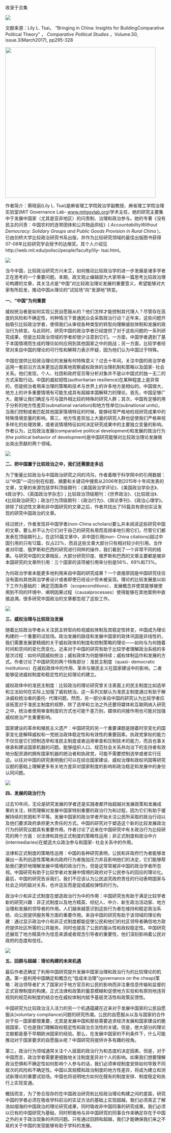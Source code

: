 

收录于合集

<img src='/images/662/2.png' width='auto' />

  

文献来源：Lily L. Tsai， “Bringing in China: Insights for BuildingComparative
Political Theory” ， _Comparative Political Studies_ ，Volume.50,
issue.3(March2017), pp295-328

<img src='/images/662/3.png' width='472' />

作者简介：蔡晓丽(Lily L. Tsai)是麻省理工学院政治学副教授、麻省理工学院治理实验室(MIT Governance Lab-
www.mitgovlab.org)学术主任，她的研究主要集中于发展中国家（尤其是亚非地区）的问责制、治理和政治参与。她的专著《没有民主的问责：中国农村的连带团体和公共物品供给》(
_AccountabilityWithout Democracy: Solidary Groups and Public Goods Provision
in Rural China_
)，已由剑桥大学比较政治研究书系出版，并作为比较研究领域的最佳出版图书获得07-08年比较研究学会授予的达根奖。其个人介绍见http://web.mit.edu/polisci/people/faculty/lily-
tsai.html。

![](/images/662/4.jpeg)

  

当今中国，比较政治研究方兴未艾，如何推动比较政治学的进一步发展是诸多学者正在思考的一个重要问题。本期，政文观止编辑部为大家带来一篇思考比较政治理论构建的文章，其关注点是“中国”对比较政治理论发展的重要意义，希望能够对大家有所启发，推动中国从理论的“试验场”向“发源地”转变。

  

 **一、“中国”为何重要**

威权统治者是如何实现公民自愿服从的？他们怎样才能控制其代理人？尽管存在高度的风险和不确定性，何种情况下普通民众会采取政治行动？近年来，这些问题开始吸引比较政治学者，使得我们从审视各种类型的转型向理解威权体制和发展的政治行为转变。与此同时，研究中国的政治学者已经提供了对于这些问题的一系列研究成果，但是比较政治领域的学者却很少注意到它们。一方面，中国学者遇到了基于本国情境而生成的理论如何应用到其他国家之中的挑战；另一方面，比较学者经常对来自中国的理论的可行性和解释力表示怀疑，因为他们认为中国过于特殊。

中国在提供比较政治理论的发展有何特殊意义？过去十年间，关注中国的政治学者运用一套前沿方法来更加近距离地观察威权政体的治理机制和策略以及国家-
社会关系。他们发现，个人、社团和政府官员等分析对象并不是以中国式的独一无二的方式采取行动。中国的威权韧性(authoritarian
resilience)在某种程度上是异常的，但是统治者用来治理的策略和技术与世界上的许多地方是相似的。中国很大，地方上的许多重要情境有可能生成具有超越本国解释力的理论。首先，中国足够广大，能够让我们确定与可与国外相比较的特殊的研究人群；其次，中国有足够的用于分析的地方性差异(subnational
variation)和地方性单位(subnational
units)，当我们控制或者匹配其他国家情境特征的时候，能够经常严格地检视研究成果中的特殊情境变量的影响。第三，地方性差异加上大量的研究人群也促使我们严格审视多样化的处理效果，或者说情境特征如何决定研究成果中的主要独立变量的影响。作者认为，比较政治发展(comparative
political development)和发展的政治行为(the political behavior of
development)是中国研究能够对比较政治理论发展做出突出贡献的两个领域。

![](/images/662/5.jpeg)

**二、把中国置于比较政治之中，我们还需要走多远**

为了衡量比较政治与中国政治研究之间的鸿沟，作者着眼于科学网中的引用数据：以“中国”一词分别在标题、摘要和关键词中搜索从2006年到2015年十年间发表的文章，文章的来源包括学科顶级期刊：《美国政治学评论》、《美国政治学杂志》、《政治学》、《英国政治学杂志》；比较政治顶级期刊：《世界政治》、《比较政治》、《比较政治研究》；政治行为顶级期刊：《政治行为》、《舆论季刊》、《政治心理学》。排除了综述性文章和非中国研究的文章之后，作者共找出了55篇具有原创实证发现的研究中国政治的文章。

经过统计，作者发现非中国学者(non-China
scholars)要么并未阅读这些研究中国的文章，要么并不认为它们对于自己的研究有用而高频率地引用它们，尽管它们都发表在顶级期刊上。在这55篇文章中，非中国引用(non-
China
citations)超过中国引用的只有12篇，仅占22%，而且这些文章大部分只有相对较少的引用。当作者对印度、俄罗斯和巴西的研究进行同样的操作，我们看到了一个非常不同的结果。与研究中国的文章相反，大部分研究印度、俄罗斯和巴西的文章主要都是被非本国研究的文章所引用：三个国家的该项被引用率分别是56%、69%和73%。

为何政治学者未能更多地利用来自中国的研究成果？一个直接原因是中国研究往往没有面向其他政治学者设计或者即使已经设计但未被呈现。理论的比较发展是以如下工作为基础的：确定范围条件（scopeconditions）、发展概念并使其能够被使用到不同的环境中、阐明因果过程（causalprocesses）使得能够在其他案例中直接追溯。很多研究中国政治的文章都忽视了这些工作。

![](/images/662/6.jpeg)

**三、威权治理与比较政治发展**

随着比较政治学者从关注民主转型向检视威权体制及其稳定性转变，中国成为理论构建的一个重要的试验场。政治发展的路径和发展中国家的政体巩固是非线性的，我们需要发展更精细的关于威权政体的制度和控制策略的理论——如何与为何随着时间和空间的变化而变化。近来对于中国的研究有助于比较学者理解政治系统的多层次过程：如何巩固威权统治；威权政体为何能够持续；威权体制运作和发展的方式。作者讨论了中国研究的两个特殊部分：准民主制度（quasi-
democratic institutions）在威权政体中的作用、革命与殖民主义在国家建设中的影响，二者能够促进威权制度和稳定性的比较理论的建立。

威权政体中的准民主制度：比较政治的理论研究曾关注表面上的民主制度比如选举和立法如何在实际上加强了威权统治。这一系列文献认为准民主制度通过有助于解决威权统治者的委托-
代理问题。然而，另一部分来自中国的研究认为比较学者应该拓宽对于准民主制度的视野，除了选举和立法之外还要将媒体和互联网纳入研究之中，统治者使用审查制度的方式也可能千差万别，媒体的间接作用也可能对加强威权统治产生重要影响。

国家建设的革命和殖民主义遗产：中国研究的另一个重要课题是随着时空变化的国家变化是解释威权和一党统治政体稳定性和有效性的重要因素。执政党掌权的能力不仅仅是它们控制选举和准民主制度或者运用审查和压制技术的能力，而且也事关继承和建设国家机器的问题。能够组织人口、规范社会关系并向治下的支持者有效地分配资源的拥有国家机器的统治者和执政党，可能不需要控制选举或者实行压迫。以往对中国的研究表明我们可以在综合国家建设、威权治理和政权巩固等研究议题的基础上理解更多有关地方差异对国家制度的影响和政治稳定和发展中的身份认同问题。

![](/images/662/7.jpeg)

**四、发展的政治行为**

过去10年间，无论是研究发展的学者还是实践者都开始超越对发展政策和发展成果的关注，转而理解对发展中国家特别重要的政治行为和过程，因为它们有助于缓解持续的贫困和不平等。发展中国家的政治学者开始关注公民所采取的政治行动以及他们要求政府承担更大责任的方式。中国的研究对于塑造这个新的比较发展政治行为的研究议题具有重要作用。作者讨论了近来在中国研究中有关政治行为比较研究的两个方面：对法律和其他正式制度的策略性运用；非正式制度和政治中介(intermediaries)在塑造大众政治参与和国家-
社会关系中的作用。

法律和正式制度的策略性运用：中国的各种研究表明，公民和非政府行为者能够发展出一系列创造性策略来向政府行为者施加压力并且影响他们的决定，它们能够帮助我们更好地理解发展中情境的政治行为，但是这常常被非中国的政治学者所忽视。中国研究有助于比较学者对发展中情境的政府对于公民参与的回应的理论化。最后，中国的研究告诉我们，我们不应该认为公民追究政府责任的行动表明国家与社会之间的敌对关系，也许这反而是促成威权弹性的行为。

政治中介和非正式制度在塑造政治行为中的作用：中国研究也有助于满足比较学者新的研究兴趣：非正式制度以及地方精英、经纪人、中介、新生政治活动家、地方治理和发展的领导者的作用。人们越来越意识到这些行为者在维持和稳定政治系统、向公民提供服务等方面的重要作用。来自中国的研究有助于该领域的理论构建：通过显示政治中介和非正式制度都能促使公民和他们的社区领导者确信地方政府提供社区所需的公共服务，同时也提高了公民的服从性和政权稳定性。中国研究还展现了地方精英作为信息来源或者观念引导者的重要性，他们深刻影响着公民对政府的态度和信任。

![](/images/662/8.jpeg)

**五、回顾与超越：理论构建的未来机遇**

最后作者还确定了利用中国研究提升发展中国家治理和政治行为的比较理论的机遇。第一是利用中国确定和概念化“低成本治理”(governance on the
cheap)策略：政治领导者扩大了国家对于地方官员和公民的影响而非注重信息传输和监督的正式官僚制度的构建。正式法律和政策的蓄意模糊和促使地方实验和有原则地违背规则的规范和制度的结合也在威权体制内赋予基层灵活性和政策反馈性。

中国研究为比较政治注入活力的另一个机遇蕴藏在近来对于发展中国家的公民自愿服从(voluntary
compliance)问题的研究热潮。公民的自愿服从以及与国家的合作对于任一国家都很重要，尤其是发展中国和那些需要追求经济发展和国家建设的脆弱国家，它也是我们理解政权稳定性和政治合法性的关键。但是，绝大部分的理论文献都是基于早期欧洲国家的经验。那么，在发展中国家的不利条件下，什么可能推动对于国家要求的自愿服从呢？中国研究将提供许多有趣的视角。

第三，政治行为领域通常关注个人层面的政治行为和态度的决定因素，但是，对于中国而言，政治学者需要更细致地关注制度差异对个人的影响。如果我们想要理解政治恐惧和不确定性如何影响个人参与的话，我们必须审视制度安排如何导致不同层次的风险和不确定性。中国以其规模和政治制度的地方性差异，将成为建立和测试新理论的重要试验场。中国也将说明地方如何在既有的制度安排、制度稳定和执行上实现变通。

概括而言，为了弥合现存的在中国政治研究和比较政治理论构建之间的差距，研究中国的学者必须在吸收学科前沿的实证方法的基础上实现超越。我们必须真正了解浩如烟海的中国政治的理论研究成果，同时吸收非中国同事的研究成果。我们必须以已有的中国研究为基础，同时积极地与非中国研究的同事合作来确定存在于中国之外的关于政治现象的共同问题。只有通过回顾和超越，我们才能确保我们来之不易的关于中国的发现能够有助于学科的发展。

